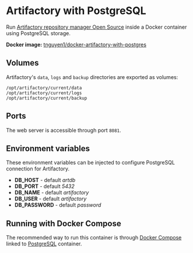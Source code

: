 # Artifactory with PostgreSQL

Run [Artifactory repository manager Open Source](https://www.jfrog.com/open-source/) inside a Docker container using PostgreSQL storage.

**Docker image:** [tnguyen1/docker-artifactory-with-postgres](https://registry.hub.docker.com/u/tnguyen1/docker-artifactory-with-postgres/)

## Volumes
Artifactory's `data`, `logs` and `backup` directories are exported as volumes:

    /opt/artifactory/current/data
    /opt/artifactory/current/logs
    /opt/artifactory/current/backup

## Ports
The web server is accessible through port `8081`.

## Environment variables

These environment variables can be injected to configure PostgreSQL connection for Artifactory.

- **DB_HOST** - default _artdb_
- **DB_PORT** - default _5432_
- **DB_NAME** - default _artifactory_
- **DB_USER** - default _artifactory_
- **DB_PASSWORD** - default _password_

## Running with Docker Compose

The recommended way to run this container is through [Docker Compose](https://docs.docker.com/compose/) linked to [PostgreSQL](https://registry.hub.docker.com/_/postgres/) container.
